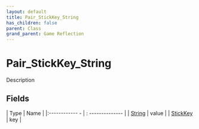```yaml
---
layout: default
title: Pair_StickKey_String
has_children: false
parent: Class
grand_parent: Game Reflection
---
```

# Pair_StickKey_String
Description 

## Fields
| Type | Name |
|:------------ - | : -------------- |
| [String](game-reflection/components/string.md) | value |
| [StickKey](game-reflection/classes/stick_key.md) | key |
